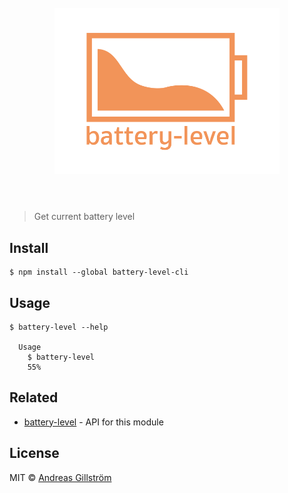 <h1 align="center">
	<br>
	<img width="360" src="logo.png" alt="battery-level">
	<br>
	<br>
</h1>

> Get current battery level


## Install

```
$ npm install --global battery-level-cli
```


## Usage

```
$ battery-level --help

  Usage
    $ battery-level
    55%
```


## Related

* [battery-level](https://github.com/gillstrom/battery-level) - API for this module


## License

MIT © [Andreas Gillström](https://github.com/gillstrom)

